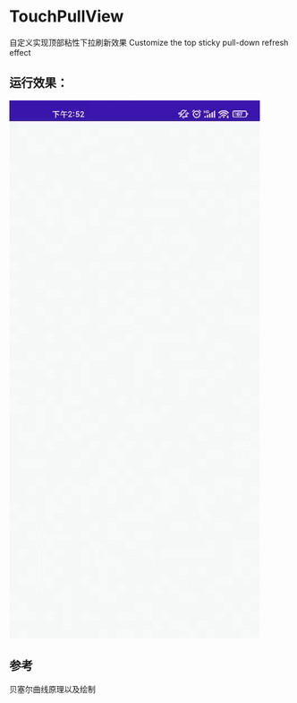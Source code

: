 # TouchPullView
自定义实现顶部粘性下拉刷新效果
Customize the top sticky pull-down refresh effect
## 运行效果：
![效果图](https://github.com/ludoven/TouchPullView/blob/master/TouchPullView.gif)  
## 参考
贝塞尔曲线原理以及绘制
